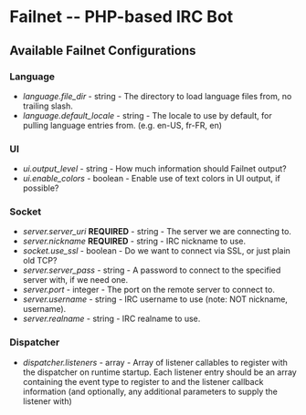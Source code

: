 # Failnet -- PHP-based IRC Bot

## Available Failnet Configurations

### Language

* *language.file_dir* - string - The directory to load language files from, no trailing slash.
* *language.default_locale* - string - The locale to use by default, for pulling language entries from. (e.g. en-US, fr-FR, en)

### UI

* *ui.output_level* - string - How much information should Failnet output?
* *ui.enable_colors* - boolean - Enable use of text colors in UI output, if possible?

### Socket

* *server.server_uri* **REQUIRED** - string - The server we are connecting to.
* *server.nickname* **REQUIRED** - string - IRC nickname to use.
* *socket.use_ssl* - boolean - Do we want to connect via SSL, or just plain old TCP?
* *server.server_pass* - string - A password to connect to the specified server with, if we need one.
* *server.port* - integer - The port on the remote server to connect to.
* *server.username* - string - IRC username to use (note: NOT nickname, username).
* *server.realname* - string - IRC realname to use.

### Dispatcher

* *dispatcher.listeners* - array - Array of listener callables to register with the dispatcher on runtime startup.  Each listener entry should be an array containing the event type to register to and the listener callback information (and optionally, any additional parameters to supply the listener with)
